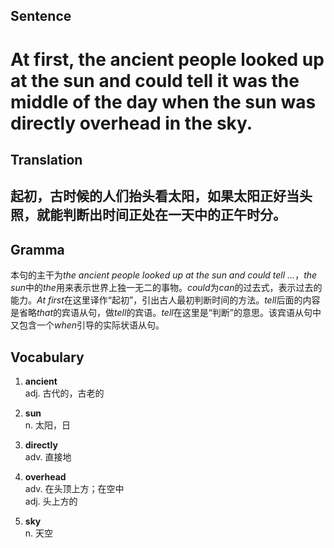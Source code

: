 ## Sentence

<h1>At first, the ancient people looked up at the sun and could tell it was the middle of the day when the sun was directly overhead in the sky.</h1>

## Translation

<h2>起初，古时候的人们抬头看太阳，如果太阳正好当头照，就能判断出时间正处在一天中的正午时分。</h2>     

## Gramma     

本句的主干为*the ancient people looked up at the sun and could tell ...*，*the sun*中的*the*用来表示世界上独一无二的事物。*could*为*can*的过去式，表示过去的能力。*At first*在这里译作“起初”，引出古人最初判断时间的方法。*tell*后面的内容是省略*that*的宾语从句，做*tell*的宾语。*tell*在这里是“判断”的意思。该宾语从句中又包含一个*when*引导的实际状语从句。      


## Vocabulary   

1. **ancient**        
adj. 古代的，古老的         

2. **sun**         
n. 太阳，日         

3. **directly**          
adv. 直接地         

4. **overhead**         
adv. 在头顶上方；在空中         
adj. 头上方的         

5. **sky**         
n. 天空          
